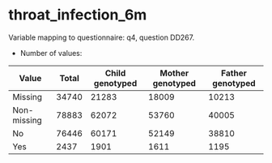 # throat_infection_6m
Variable mapping to questionnaire: q4, question DD267.
- Number of values:

| Value | Total | Child genotyped | Mother genotyped | Father genotyped |
| ----- | ----- | --------------- | ---------------- | ---------------- |
| Missing | 34740 | 21283 | 18009 | 10213 |
| Non-missing | 78883 | 62072 | 53760 | 40005 |
| No | 76446 | 60171 | 52149 |38810 |
| Yes | 2437 | 1901 | 1611 |1195 |



